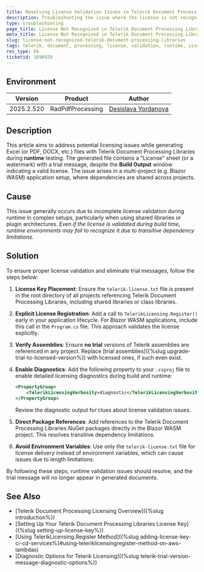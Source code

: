 ```yaml
---
title: Resolving License Validation Issues in Telerik Document Processing Libraries
description: Troubleshooting the issue where the license is not recognized during runtime in Telerik Document Processing Libraries.
type: troubleshooting
page_title: License Not Recognized in Telerik Document Processing Libraries
meta_title: License Not Recognized in Telerik Document Processing Libraries
slug: license-not-recognized-telerik-document-processing-libraries
tags: telerik, document, processing, license, validation, runtime, issues, licensing diagnostics
res_type: kb
ticketid: 1690929
---
```


## Environment

| Version | Product | Author | 
| ---- | ---- | ---- | 
| 2025.2.520| RadPdfProcessing |[Desislava Yordanova](https://www.telerik.com/blogs/author/desislava-yordanova)| 

## Description

This article aims to address potential licensing issues while generating Excel (or PDF, DOCX, etc.) files with Telerik Document Processing Libraries during **runtime** testing. The generated file contains a "License" sheet (or a watermark) with a trial message, despite the **Build Output** window indicating a valid license. The issue arises in a multi-project (e.g. Blazor WASM) application setup, where dependencies are shared across projects.

## Cause

This issue generally occurs due to incomplete license validation during runtime in complex setups, particularly when using shared libraries or plugin architectures. *Even if the license is validated during build time, runtime environments may fail to recognize it due to transitive dependency limitations.*

## Solution

To ensure proper license validation and eliminate trial messages, follow the steps below:

1. **License Key Placement**: Ensure the `telerik-license.txt` file is present in the root directory of all projects referencing Telerik Document Processing Libraries, including shared libraries or class libraries.

2. **Explicit License Registration**: Add a call to `TelerikLicensing.Register()` early in your application lifecycle. For Blazor WASM applications, include this call in the `Program.cs` file. This approach validates the license explicitly.

3. **Verify Assemblies**: Ensure **no trial** versions of Telerik assemblies are referenced in any project. Replace [trial assemblies]({%slug upgrade-trial-to-licensed-version%}) with licensed ones, if such even exist.

4. **Enable Diagnostics**: Add the following property to your `.csproj` file to enable detailed licensing diagnostics during build and runtime:
   ```xml
   <PropertyGroup>
       <TelerikLicensingVerbosity>diagnostic</TelerikLicensingVerbosity>
   </PropertyGroup>
   ```
   Review the diagnostic output for clues about license validation issues.

5. **Direct Package References**: Add references to the Telerik Document Processing Libraries NuGet packages directly in the Blazor WASM project. This resolves transitive dependency limitations.

6. **Avoid Environment Variables**: Use only the `telerik-license.txt` file for license delivery instead of environment variables, which can cause issues due to length limitations.

By following these steps, runtime validation issues should resolve, and the trial message will no longer appear in generated documents.

## See Also

- [Telerik Document Processing Licensing Overview]({%slug introduction%})
- [Setting Up Your Telerik Document Processing Libraries License Key]({%slug setting-up-license-key%})
- [Using TelerikLicensing.Register Method]({%slug adding-license-key-ci-cd-services%}#using-teleriklicensingregister-method-on-aws-lambdas)
- [Diagnostic Options for Telerik Licensing]({%slug telerik-trial-version-message-diagnostic-options%})
